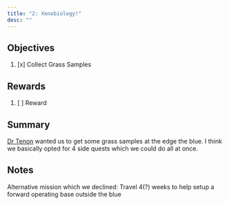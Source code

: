 ```yaml
---
title: "2: Xenobiology!"
desc: ""
---
```


## Objectives

1. [x] Collect Grass Samples

## Rewards

1. [ ] Reward

## Summary

[Dr Tenon](../npcs/tyrone-tenon.md) wanted us to get some grass samples at the edge the blue. I think we basically opted for 4 side quests which we could do all at once.

## Notes

Alternative mission which we declined: Travel 4(?) weeks to help setup a forward operating base outside the blue
